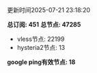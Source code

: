 更新时间2025-07-21 23:18:20

**总订阅: 451**
**总节点: 47285**
- vless节点: 22199
- hysteria2节点: 13

**google ping有效节点: 18**
